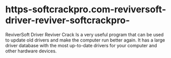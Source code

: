 # https-softcrackpro.com-reviversoft-driver-reviver-softcrackpro-
ReviverSoft Driver Reviver Crack  Is a very useful program that can be used to update old drivers and make the computer run better again. It has a large driver database with the most up-to-date drivers for your computer and other hardware devices. 
